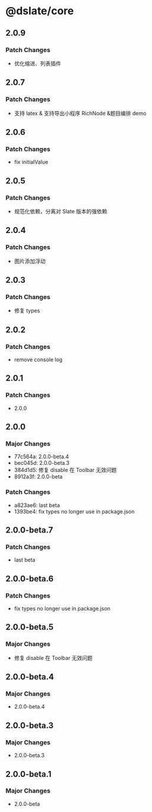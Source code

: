 # @dslate/core

## 2.0.9

### Patch Changes

- 优化缩进、列表插件

## 2.0.7

### Patch Changes

- 支持 latex & 支持导出小程序 RichNode &题目编排 demo

## 2.0.6

### Patch Changes

- fix initialValue

## 2.0.5

### Patch Changes

- 规范化依赖，分离对 Slate 版本的强依赖

## 2.0.4

### Patch Changes

- 图片添加浮动

## 2.0.3

### Patch Changes

- 修复 types

## 2.0.2

### Patch Changes

- remove console log

## 2.0.1

### Patch Changes

- 2.0.0

## 2.0.0

### Major Changes

- 77c564a: 2.0.0-beta.4
- bec045d: 2.0.0-beta.3
- 384d1d5: 修复 disable 在 Toolbar 无效问题
- 8912a3f: 2.0.0-beta

### Patch Changes

- a823ae6: last beta
- 1393be4: fix types no longer use in package.json

## 2.0.0-beta.7

### Patch Changes

- last beta

## 2.0.0-beta.6

### Patch Changes

- fix types no longer use in package.json

## 2.0.0-beta.5

### Major Changes

- 修复 disable 在 Toolbar 无效问题

## 2.0.0-beta.4

### Major Changes

- 2.0.0-beta.4

## 2.0.0-beta.3

### Major Changes

- 2.0.0-beta.3

## 2.0.0-beta.1

### Major Changes

- 2.0.0-beta
